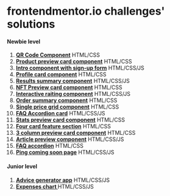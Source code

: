 # frontendmentor.io challenges' solutions

#### Newbie level #
1. **[QR Code Component](https://github.com/AleksandraObw/frontendmentor/tree/main/1newbie-qr-code-component-main)** HTML/CSS 
2. **[Product preview card component](https://github.com/AleksandraObw/frontendmentor/tree/main/2newbie-product-preview-card-component-main)** HTML/CSS
3. **[Intro component with sign-up form](https://github.com/AleksandraObw/frontendmentor/tree/main/3newbie-intro-component-with-signup-form-master)** HTML/CSS/JS
4. **[Profile card component](https://github.com/AleksandraObw/frontendmentor/tree/main/4newbie-profile-card-component-main)** HTML/CSS
5. **[Results summary component](https://github.com/AleksandraObw/frontendmentor/tree/main/5newbie-results-summary-component)** HTML/CSS/JS
6. **[NFT Preview card component](https://github.com/AleksandraObw/frontendmentor/tree/main/6newbie-nft-preview-card-component-main)** HTML/CSS
7. **[Interactive raiting component](https://github.com/AleksandraObw/frontendmentor/tree/main/7newbie-interactive-rating-component-main)** HTML/CSS/JS
8. **[Order summary component](https://github.com/AleksandraObw/frontendmentor/tree/main/8newbie-order-summary-component-main)** HTML/CSS
9. **[Single price grid component](https://github.com/AleksandraObw/frontendmentor/tree/main/9newbie-single-price-grid-component-master)** HTML/CSS
10. **[FAQ Accordion card](https://github.com/AleksandraObw/frontendmentor/tree/main/10newbie-faq-accordion-card-main)** HTML/CSS/JS
11. **[Stats preview card component](https://github.com/AleksandraObw/frontendmentor/tree/main/11newbie-stats-preview-card-component-main)** HTML/CSS
12. **[Four card feature section](https://github.com/AleksandraObw/frontendmentor/tree/main/12newbie-four-card-feature-section-master)** HTML/CSS
13. **[3 column preview card component](https://github.com/AleksandraObw/frontendmentor/tree/main/13newbie-3-column-preview-card-component-main)** HTML/CSS
14. **[Article preview component](https://github.com/AleksandraObw/frontendmentor/tree/main/14newbie-article-preview-component-master)** HTML/CSS/JS
15. **[FAQ accordion](https://github.com/AleksandraObw/frontendmentor/tree/main/15newbie-faq-accordion-main)** HTML/CSS
16. **[Ping coming soon page](https://github.com/AleksandraObw/frontendmentor/tree/main/16newbie-ping-coming-soon-page-master)** HTML/CSS/JS

#### Junior level #

1. **[Advice generator app](https://github.com/AleksandraObw/frontendmentor/tree/main/1junior-advice-generator-app-main)** HTML/CSS/JS
2. **[Expenses chart ](https://github.com/AleksandraObw/frontendmentor/tree/main/2junior-expenses-chart-component-main)** HTML/CSS/JS
